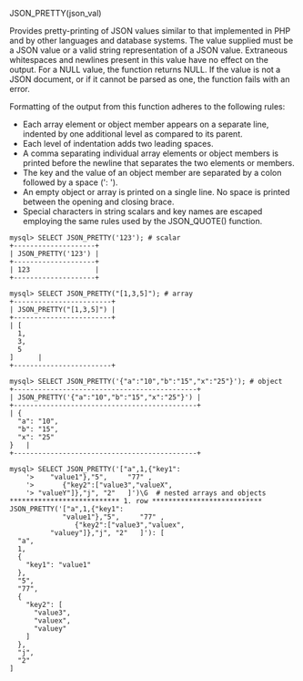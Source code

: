 JSON_PRETTY(json_val)

Provides pretty-printing of JSON values similar to that implemented in PHP and by other languages and database systems. The value supplied must be a JSON value or a valid string representation of a JSON value. Extraneous whitespaces and newlines present in this value have no effect on the output. For a NULL value, the function returns NULL. If the value is not a JSON document, or if it cannot be parsed as one, the function fails with an error.

Formatting of the output from this function adheres to the following rules:

- Each array element or object member appears on a separate line, indented by one additional level as compared to its parent.
- Each level of indentation adds two leading spaces.
- A comma separating individual array elements or object members is printed before the newline that separates the two elements or members.
- The key and the value of an object member are separated by a colon followed by a space (': ').
- An empty object or array is printed on a single line. No space is printed between the opening and closing brace.
- Special characters in string scalars and key names are escaped employing the same rules used by the JSON_QUOTE() function.

```
mysql> SELECT JSON_PRETTY('123'); # scalar
+--------------------+
| JSON_PRETTY('123') |
+--------------------+
| 123                |
+--------------------+

mysql> SELECT JSON_PRETTY("[1,3,5]"); # array
+------------------------+
| JSON_PRETTY("[1,3,5]") |
+------------------------+
| [
  1,
  3,
  5
]      |
+------------------------+

mysql> SELECT JSON_PRETTY('{"a":"10","b":"15","x":"25"}'); # object
+---------------------------------------------+
| JSON_PRETTY('{"a":"10","b":"15","x":"25"}') |
+---------------------------------------------+
| {
  "a": "10",
  "b": "15",
  "x": "25"
}   |
+---------------------------------------------+

mysql> SELECT JSON_PRETTY('["a",1,{"key1":
    '>    "value1"},"5",     "77" ,
    '>       {"key2":["value3","valueX",
    '> "valueY"]},"j", "2"   ]')\G  # nested arrays and objects
*************************** 1. row ***************************
JSON_PRETTY('["a",1,{"key1":
             "value1"},"5",     "77" ,
                {"key2":["value3","valuex",
          "valuey"]},"j", "2"   ]'): [
  "a",
  1,
  {
    "key1": "value1"
  },
  "5",
  "77",
  {
    "key2": [
      "value3",
      "valuex",
      "valuey"
    ]
  },
  "j",
  "2"
]
```


